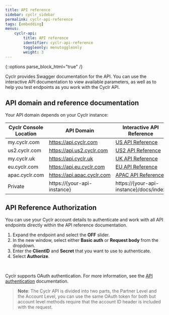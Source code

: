 ```yaml
---
title: API reference
sidebar: cyclr_sidebar
permalink: cyclr-api-reference
tags: [embedding]
menus:
    cyclr-api:
        title: API reference
        identifier: cyclr-api-reference
        toggleonly: menutoggleonly
        weight: 3
---
```

{::options parse_block_html="true" /}
<section class="card">

Cyclr provides Swagger documentation for the API.  You can use the interactive API documentation to view available parameters, as well as to help you test endpoints as you work with the Cyclr API.

</section>
<section class="card">

## API domain and reference documentation

Your API domain depends on your Cyclr instance:

| Cyclr Console Location | API Domain | Interactive API Reference |
| --- | --- | --- |
| my.cyclr.com | https://api.cyclr.com | [US API Reference](https://api.cyclr.com/docs/index) |
| us2.cyclr.com | https://api.us2.cyclr.com | [US2 API Reference](https://api.us2.cyclr.com/docs/index)
| my.cyclr.uk | https://api.cyclr.uk | [UK API Reference](https://api.cyclr.uk/docs/index) |
| eu.cyclr.com | https://api.eu.cyclr.com | [EU API Reference](https://api.eu.cyclr.com/docs/index) |
| apac.cyclr.com | https://api.apac.cyclr.com | [APAC API Reference](https://api.apac.cyclr.com/docs/index) |
| Private | https://{your-api-instance} | https://\{your-api-instance\}/docs/index |



</section>
<section class="card">

## API Reference Authorization

You can use your Cyclr account details to authenticate and work with all API endpoints directly within the API reference documentation.

1.  Expand the endpoint and select the **OFF** slider. 
2.  In the new window, select either **Basic auth** or **Request body** from the dropdown.
3.  Enter the **ClientID** and **Secret** that you want to use to authenticate.
4.  Select **Authorize**.

<br/>

Cyclr supports OAuth authentication. For more information, see the [API authentication](./cyclr-api-authentication) documentation.

> **Note**: The Cyclr API is divided into two parts, the Partner Level and the Account Level, you can use the same OAuth token for both but account level methods require that the account ID header is included with the request.

</section>
